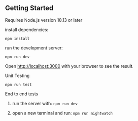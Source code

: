 ## Getting Started

Requires Node.js version 10.13 or later

install dependencies:

`npm install`

run the development server:

`npm run dev`

Open [http://localhost:3000](http://localhost:3000) with your browser to see the result.

Unit Testing

`npm run test`

End to end tests

1. run the server with:
   `npm run dev`

2. open a new terminal and run:
   `npm run nightwatch`
